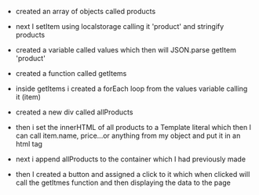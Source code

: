 - created an array of objects called products
- next I setItem using localstorage calling it 'product' and stringify products
- created a variable called values which then will JSON.parse getItem 'product'
- created a function called getItems
- inside getItems i created a forEach loop from the values variable calling it (item)
- created a new div called allProducts
- then i set the innerHTML of all products to a Template literal which then I can call item.name, price...or anything from my object
and put it in an html tag
- next i append allProducts to the container which I had previously made

- then I created a button and assigned a click to it which when clicked will call the getItmes function and then displaying the data to the page
